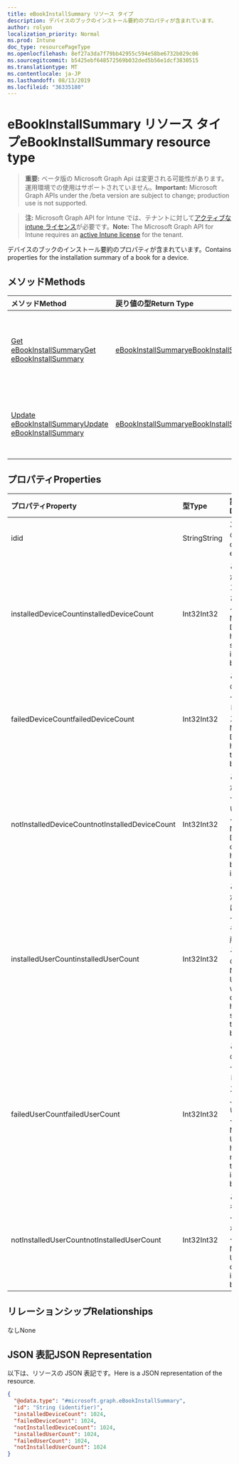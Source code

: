 ```yaml
---
title: eBookInstallSummary リソース タイプ
description: デバイスのブックのインストール要約のプロパティが含まれています。
author: rolyon
localization_priority: Normal
ms.prod: Intune
doc_type: resourcePageType
ms.openlocfilehash: 8ef27a3da7f79bb42955c594e58be6732b029c06
ms.sourcegitcommit: b5425ebf648572569b032ded5b56e1dcf3830515
ms.translationtype: MT
ms.contentlocale: ja-JP
ms.lasthandoff: 08/13/2019
ms.locfileid: "36335180"
---
```

# <a name="ebookinstallsummary-resource-type"></a><span data-ttu-id="3204a-103">eBookInstallSummary リソース タイプ</span><span class="sxs-lookup"><span data-stu-id="3204a-103">eBookInstallSummary resource type</span></span>

> <span data-ttu-id="3204a-104">**重要:** ベータ版の Microsoft Graph Api は変更される可能性があります。運用環境での使用はサポートされていません。</span><span class="sxs-lookup"><span data-stu-id="3204a-104">**Important:** Microsoft Graph APIs under the /beta version are subject to change; production use is not supported.</span></span>

> <span data-ttu-id="3204a-105">**注:** Microsoft Graph API for Intune では、テナントに対して[アクティブな intune ライセンス](https://go.microsoft.com/fwlink/?linkid=839381)が必要です。</span><span class="sxs-lookup"><span data-stu-id="3204a-105">**Note:** The Microsoft Graph API for Intune requires an [active Intune license](https://go.microsoft.com/fwlink/?linkid=839381) for the tenant.</span></span>

<span data-ttu-id="3204a-106">デバイスのブックのインストール要約のプロパティが含まれています。</span><span class="sxs-lookup"><span data-stu-id="3204a-106">Contains properties for the installation summary of a book for a device.</span></span>

## <a name="methods"></a><span data-ttu-id="3204a-107">メソッド</span><span class="sxs-lookup"><span data-stu-id="3204a-107">Methods</span></span>
|<span data-ttu-id="3204a-108">メソッド</span><span class="sxs-lookup"><span data-stu-id="3204a-108">Method</span></span>|<span data-ttu-id="3204a-109">戻り値の型</span><span class="sxs-lookup"><span data-stu-id="3204a-109">Return Type</span></span>|<span data-ttu-id="3204a-110">説明</span><span class="sxs-lookup"><span data-stu-id="3204a-110">Description</span></span>|
|:---|:---|:---|
|[<span data-ttu-id="3204a-111">Get eBookInstallSummary</span><span class="sxs-lookup"><span data-stu-id="3204a-111">Get eBookInstallSummary</span></span>](../api/intune-books-ebookinstallsummary-get.md)|[<span data-ttu-id="3204a-112">eBookInstallSummary</span><span class="sxs-lookup"><span data-stu-id="3204a-112">eBookInstallSummary</span></span>](../resources/intune-books-ebookinstallsummary.md)|<span data-ttu-id="3204a-113">[eBookInstallSummary](../resources/intune-books-ebookinstallsummary.md) オブジェクトのプロパティとリレーションシップを読み取ります。</span><span class="sxs-lookup"><span data-stu-id="3204a-113">Read properties and relationships of the [eBookInstallSummary](../resources/intune-books-ebookinstallsummary.md) object.</span></span>|
|[<span data-ttu-id="3204a-114">Update eBookInstallSummary</span><span class="sxs-lookup"><span data-stu-id="3204a-114">Update eBookInstallSummary</span></span>](../api/intune-books-ebookinstallsummary-update.md)|[<span data-ttu-id="3204a-115">eBookInstallSummary</span><span class="sxs-lookup"><span data-stu-id="3204a-115">eBookInstallSummary</span></span>](../resources/intune-books-ebookinstallsummary.md)|<span data-ttu-id="3204a-116">[eBookInstallSummary](../resources/intune-books-ebookinstallsummary.md) オブジェクトのプロパティを更新します。</span><span class="sxs-lookup"><span data-stu-id="3204a-116">Update the properties of a [eBookInstallSummary](../resources/intune-books-ebookinstallsummary.md) object.</span></span>|

## <a name="properties"></a><span data-ttu-id="3204a-117">プロパティ</span><span class="sxs-lookup"><span data-stu-id="3204a-117">Properties</span></span>
|<span data-ttu-id="3204a-118">プロパティ</span><span class="sxs-lookup"><span data-stu-id="3204a-118">Property</span></span>|<span data-ttu-id="3204a-119">型</span><span class="sxs-lookup"><span data-stu-id="3204a-119">Type</span></span>|<span data-ttu-id="3204a-120">説明</span><span class="sxs-lookup"><span data-stu-id="3204a-120">Description</span></span>|
|:---|:---|:---|
|<span data-ttu-id="3204a-121">id</span><span class="sxs-lookup"><span data-stu-id="3204a-121">id</span></span>|<span data-ttu-id="3204a-122">String</span><span class="sxs-lookup"><span data-stu-id="3204a-122">String</span></span>|<span data-ttu-id="3204a-123">エンティティのキー。</span><span class="sxs-lookup"><span data-stu-id="3204a-123">Key of the entity.</span></span>|
|<span data-ttu-id="3204a-124">installedDeviceCount</span><span class="sxs-lookup"><span data-stu-id="3204a-124">installedDeviceCount</span></span>|<span data-ttu-id="3204a-125">Int32</span><span class="sxs-lookup"><span data-stu-id="3204a-125">Int32</span></span>|<span data-ttu-id="3204a-126">このブックが正常にインストールされたデバイスの数。</span><span class="sxs-lookup"><span data-stu-id="3204a-126">Number of Devices that have successfully installed this book.</span></span>|
|<span data-ttu-id="3204a-127">failedDeviceCount</span><span class="sxs-lookup"><span data-stu-id="3204a-127">failedDeviceCount</span></span>|<span data-ttu-id="3204a-128">Int32</span><span class="sxs-lookup"><span data-stu-id="3204a-128">Int32</span></span>|<span data-ttu-id="3204a-129">このブックのインストールが失敗したデバイスの数。</span><span class="sxs-lookup"><span data-stu-id="3204a-129">Number of Devices that have failed to install this book.</span></span>|
|<span data-ttu-id="3204a-130">notInstalledDeviceCount</span><span class="sxs-lookup"><span data-stu-id="3204a-130">notInstalledDeviceCount</span></span>|<span data-ttu-id="3204a-131">Int32</span><span class="sxs-lookup"><span data-stu-id="3204a-131">Int32</span></span>|<span data-ttu-id="3204a-132">このブックがインストールされていないデバイスの数。</span><span class="sxs-lookup"><span data-stu-id="3204a-132">Number of Devices that does not have this book installed.</span></span>|
|<span data-ttu-id="3204a-133">installedUserCount</span><span class="sxs-lookup"><span data-stu-id="3204a-133">installedUserCount</span></span>|<span data-ttu-id="3204a-134">Int32</span><span class="sxs-lookup"><span data-stu-id="3204a-134">Int32</span></span>|<span data-ttu-id="3204a-135">このブックがすべて正常にインストールされたデバイスを所有しているユーザーの数。</span><span class="sxs-lookup"><span data-stu-id="3204a-135">Number of Users whose devices have all succeeded to install this book.</span></span>|
|<span data-ttu-id="3204a-136">failedUserCount</span><span class="sxs-lookup"><span data-stu-id="3204a-136">failedUserCount</span></span>|<span data-ttu-id="3204a-137">Int32</span><span class="sxs-lookup"><span data-stu-id="3204a-137">Int32</span></span>|<span data-ttu-id="3204a-138">このブックのインストールが失敗したデバイスを 1 台以上所有しているユーザーの数。</span><span class="sxs-lookup"><span data-stu-id="3204a-138">Number of Users that have 1 or more device that failed to install this book.</span></span>|
|<span data-ttu-id="3204a-139">notInstalledUserCount</span><span class="sxs-lookup"><span data-stu-id="3204a-139">notInstalledUserCount</span></span>|<span data-ttu-id="3204a-140">Int32</span><span class="sxs-lookup"><span data-stu-id="3204a-140">Int32</span></span>|<span data-ttu-id="3204a-141">このブックをインストールしていないユーザーの数。</span><span class="sxs-lookup"><span data-stu-id="3204a-141">Number of Users that did not install this book.</span></span>|

## <a name="relationships"></a><span data-ttu-id="3204a-142">リレーションシップ</span><span class="sxs-lookup"><span data-stu-id="3204a-142">Relationships</span></span>
<span data-ttu-id="3204a-143">なし</span><span class="sxs-lookup"><span data-stu-id="3204a-143">None</span></span>

## <a name="json-representation"></a><span data-ttu-id="3204a-144">JSON 表記</span><span class="sxs-lookup"><span data-stu-id="3204a-144">JSON Representation</span></span>
<span data-ttu-id="3204a-145">以下は、リソースの JSON 表記です。</span><span class="sxs-lookup"><span data-stu-id="3204a-145">Here is a JSON representation of the resource.</span></span>
<!-- {
  "blockType": "resource",
  "keyProperty": "id",
  "@odata.type": "microsoft.graph.eBookInstallSummary"
}
-->
``` json
{
  "@odata.type": "#microsoft.graph.eBookInstallSummary",
  "id": "String (identifier)",
  "installedDeviceCount": 1024,
  "failedDeviceCount": 1024,
  "notInstalledDeviceCount": 1024,
  "installedUserCount": 1024,
  "failedUserCount": 1024,
  "notInstalledUserCount": 1024
}
```



